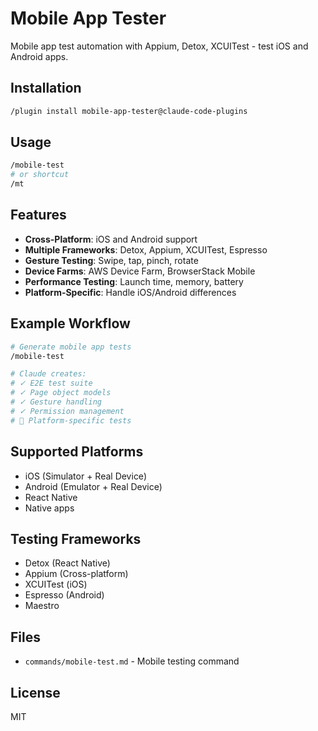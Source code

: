# Mobile App Tester

Mobile app test automation with Appium, Detox, XCUITest - test iOS and Android apps.

## Installation

```bash
/plugin install mobile-app-tester@claude-code-plugins
```

## Usage

```bash
/mobile-test
# or shortcut
/mt
```

## Features

- **Cross-Platform**: iOS and Android support
- **Multiple Frameworks**: Detox, Appium, XCUITest, Espresso
- **Gesture Testing**: Swipe, tap, pinch, rotate
- **Device Farms**: AWS Device Farm, BrowserStack Mobile
- **Performance Testing**: Launch time, memory, battery
- **Platform-Specific**: Handle iOS/Android differences

## Example Workflow

```bash
# Generate mobile app tests
/mobile-test

# Claude creates:
# ✓ E2E test suite
# ✓ Page object models
# ✓ Gesture handling
# ✓ Permission management
# 📱 Platform-specific tests
```

## Supported Platforms

- iOS (Simulator + Real Device)
- Android (Emulator + Real Device)
- React Native
- Native apps

## Testing Frameworks

- Detox (React Native)
- Appium (Cross-platform)
- XCUITest (iOS)
- Espresso (Android)
- Maestro

## Files

- `commands/mobile-test.md` - Mobile testing command

## License

MIT

